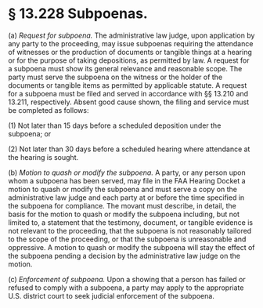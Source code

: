# § 13.228   Subpoenas.

(a) *Request for subpoena.* The administrative law judge, upon application by any party to the proceeding, may issue subpoenas requiring the attendance of witnesses or the production of documents or tangible things at a hearing or for the purpose of taking depositions, as permitted by law. A request for a subpoena must show its general relevance and reasonable scope. The party must serve the subpoena on the witness or the holder of the documents or tangible items as permitted by applicable statute. A request for a subpoena must be filed and served in accordance with §§ 13.210 and 13.211, respectively. Absent good cause shown, the filing and service must be completed as follows:


(1) Not later than 15 days before a scheduled deposition under the subpoena; or


(2) Not later than 30 days before a scheduled hearing where attendance at the hearing is sought.


(b) *Motion to quash or modify the subpoena.* A party, or any person upon whom a subpoena has been served, may file in the FAA Hearing Docket a motion to quash or modify the subpoena and must serve a copy on the administrative law judge and each party at or before the time specified in the subpoena for compliance. The movant must describe, in detail, the basis for the motion to quash or modify the subpoena including, but not limited to, a statement that the testimony, document, or tangible evidence is not relevant to the proceeding, that the subpoena is not reasonably tailored to the scope of the proceeding, or that the subpoena is unreasonable and oppressive. A motion to quash or modify the subpoena will stay the effect of the subpoena pending a decision by the administrative law judge on the motion.


(c) *Enforcement of subpoena.* Upon a showing that a person has failed or refused to comply with a subpoena, a party may apply to the appropriate U.S. district court to seek judicial enforcement of the subpoena.





